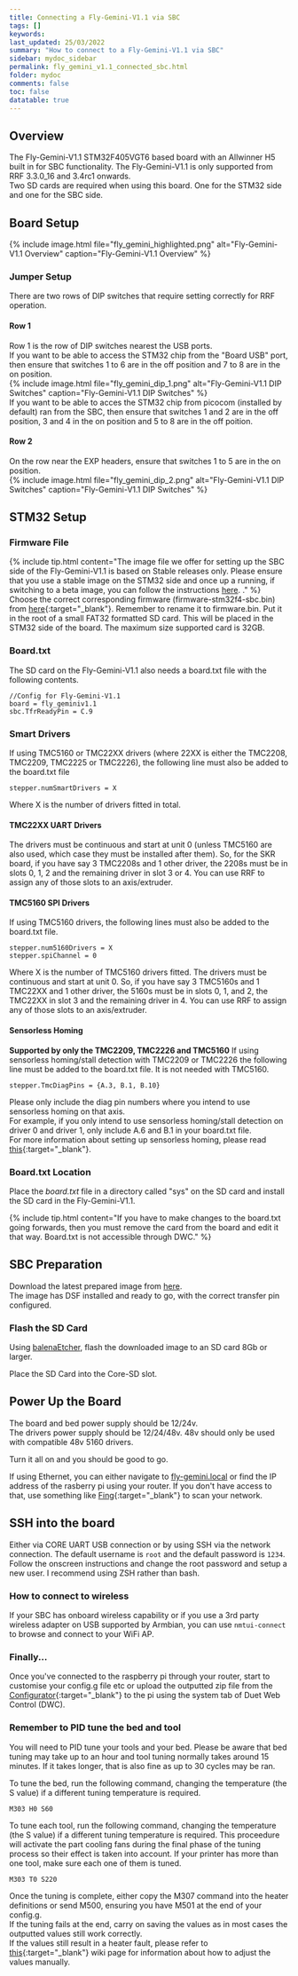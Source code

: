 ```yaml
---
title: Connecting a Fly-Gemini-V1.1 via SBC
tags: []
keywords: 
last_updated: 25/03/2022
summary: "How to connect to a Fly-Gemini-V1.1 via SBC"
sidebar: mydoc_sidebar
permalink: fly_gemini_v1.1_connected_sbc.html
folder: mydoc
comments: false
toc: false
datatable: true
---
```


## Overview

The Fly-Gemini-V1.1 STM32F405VGT6 based board with an Allwinner H5 built in for SBC functionality. The Fly-Gemini-V1.1 is only supported from RRF 3.3.0_16 and 3.4rc1 onwards.   
Two SD cards are required when using this board. One for the STM32 side and one for the SBC side.  

## Board Setup

{% include image.html file="fly_gemini_highlighted.png" alt="Fly-Gemini-V1.1 Overview" caption="Fly-Gemini-V1.1 Overview" %}  

### Jumper Setup

There are two rows of DIP switches that require setting correctly for RRF operation.  
#### Row 1
Row 1 is the row of DIP switches nearest the USB ports.  
If you want to be able to access the STM32 chip from the "Board USB" port, then ensure that switches 1 to 6 are in the off position and 7 to 8 are in the on position.  
{% include image.html file="fly_gemini_dip_1.png" alt="Fly-Gemini-V1.1 DIP Switches" caption="Fly-Gemini-V1.1 DIP Switches" %}  
If you want to be able to acces the STM32 chip from picocom (installed by default) ran from the SBC, then ensure that switches 1 and 2 are in the off position, 3 and 4 in the on position and 5 to 8 are in the off poition.
#### Row 2
On the row near the EXP headers, ensure that switches 1 to 5 are in the on position.  
{% include image.html file="fly_gemini_dip_2.png" alt="Fly-Gemini-V1.1 DIP Switches" caption="Fly-Gemini-V1.1 DIP Switches" %}  

## STM32 Setup

### Firmware File

{% include tip.html content="The image file we offer for setting up the SBC side of the Fly-Gemini-V1.1 is based on Stable releases only. Please ensure that you use a stable image on the STM32 side and once up a running, if switching to a beta image, you can follow the instructions [here](armbian_upgrade.html). ." %}
Choose the correct corresponding firmware (firmware-stm32f4-sbc.bin) from [here](https://github.com/gloomyandy/RepRapFirmware/releases){:target="_blank"}. Remember to rename it to firmware.bin. Put it in the root of a small FAT32 formatted SD card. This will be placed in the STM32 side of the board. The maximum size supported card is 32GB. 

### Board.txt

The SD card on the Fly-Gemini-V1.1 also needs a board.txt file with the following contents.

```
//Config for Fly-Gemini-V1.1
board = fly_geminiv1.1
sbc.TfrReadyPin = C.9
```

### Smart Drivers

If using TMC5160 or TMC22XX drivers (where 22XX is either the TMC2208, TMC2209, TMC2225 or TMC2226), the following line must also be added to the board.txt file
```
stepper.numSmartDrivers = X
```
Where X is the number of drivers fitted in total.

#### TMC22XX UART Drivers

The drivers must be continuous and start at unit 0 (unless TMC5160 are also used, which case they must be installed after them). So, for the SKR board, if you have say 3 TMC2208s and 1 other driver, the 2208s must be in slots 0, 1, 2 and the remaining driver in slot 3 or 4. You can use RRF to assign any of those slots to an axis/extruder. 

#### TMC5160 SPI Drivers

If using TMC5160 drivers, the following lines must also be added to the board.txt file.  
```
stepper.num5160Drivers = X
stepper.spiChannel = 0
```
Where X is the number of TMC5160 drivers fitted. The drivers must be continuous and start at unit 0. So, if you have say 3 TMC5160s and 1 TMC22XX and 1 other driver, the 5160s must be in slots 0, 1, and 2, the TMC22XX in slot 3 and the remaining driver in 4. You can use RRF to assign any of those slots to an axis/extruder.  

#### Sensorless Homing

**Supported by only the TMC2209, TMC2226 and TMC5160**
If using sensorless homing/stall detection with TMC2209 or TMC2226 the following line must be added to the board.txt file. It is not needed with TMC5160.
```
stepper.TmcDiagPins = {A.3, B.1, B.10}
```
Please only include the diag pin numbers where you intend to use sensorless homing on that axis.  
For example, if you only intend to use sensorless homing/stall detection on driver 0 and driver 1, only include A.6 and B.1 in your board.txt file.  
For more information about setting up sensorless homing, please read [this](sensorless.html){:target="_blank"}.  

### Board.txt Location

Place the *board.txt* file in a directory called "sys" on the SD card and install the SD card in the Fly-Gemini-V1.1.

{% include tip.html content="If you have to make changes to the board.txt going forwards, then you must remove the card from the board and edit it that way. Board.txt is not accessible through DWC." %}

## SBC Preparation

Download the latest prepared image from [here](https://github.com/TeamGloomy/rrf_stm32_sbc/releases).  
The image has DSF installed and ready to go, with the correct transfer pin configured.  

### Flash the SD Card

Using [balenaEtcher](https://www.balena.io/etcher/), flash the downloaded image to an SD card 8Gb or larger.  

Place the SD Card into the Core-SD slot.

## Power Up the Board

The board and bed power supply should be 12/24v.  
The drivers power supply should be 12/24/48v. 48v should only be used with compatible 48v 5160 drivers.  

Turn it all on and you should be good to go.

If using Ethernet, you can either navigate to [fly-gemini.local](http://fly-gemini.local) or find the IP address of the rasberry pi using your router. If you don't have access to that, use something like [Fing](https://www.fing.com/products/fing-desktop){:target="_blank"} to scan your network.

## SSH into the board

Either via CORE UART USB connection or by using SSH via the network connection.
The default username is `root` and the default password is `1234`. Follow the onscreen instructions and change the root password and setup a new user. I recommend using ZSH rather than bash.  

### How to connect to wireless

If your SBC has onboard wireless capability or if you use a 3rd party wireless adapter on USB supported by Armbian, you can use `nmtui-connect` to browse and connect to your WiFi AP.

### Finally...

Once you've connected to the raspberry pi through your router, start to customise your config.g file etc or upload the outputted zip file from the [Configurator](https://teamgloomy.github.io/Configurator){:target="_blank"} to the pi using the system tab of Duet Web Control (DWC).

### Remember to PID tune the bed and tool 

You will need to PID tune your tools and your bed. Please be aware that bed tuning may take up to an hour and tool tuning normally takes around 15 minutes. If it takes longer, that is also fine as up to 30 cycles may be ran.  

To tune the bed, run the following command, changing the temperature (the S value) if a different tuning temperature is required.  
```
M303 H0 S60
```  

To tune each tool, run the following command, changing the temperature (the S value) if a different tuning temperature is required. This proceedure will activate the part cooling fans during the final phase of the tuning process so their effect is taken into account. If your printer has more than one tool, make sure each one of them is tuned.  
```
M303 T0 S220
```

Once the tuning is complete, either copy the M307 command into the heater definitions or send M500, ensuring you have M501 at the end of your config.g.  
If the tuning fails at the end, carry on saving the values as in most cases the outputted values still work correctly.  
If the values still result in a heater fault, please refer to [this](https://docs.duet3d.com/en/User_manual/Connecting_hardware/Heaters_tuning#setting-the-model-parameters-manually){:target="_blank"} wiki page for information about how to adjust the values manually.  